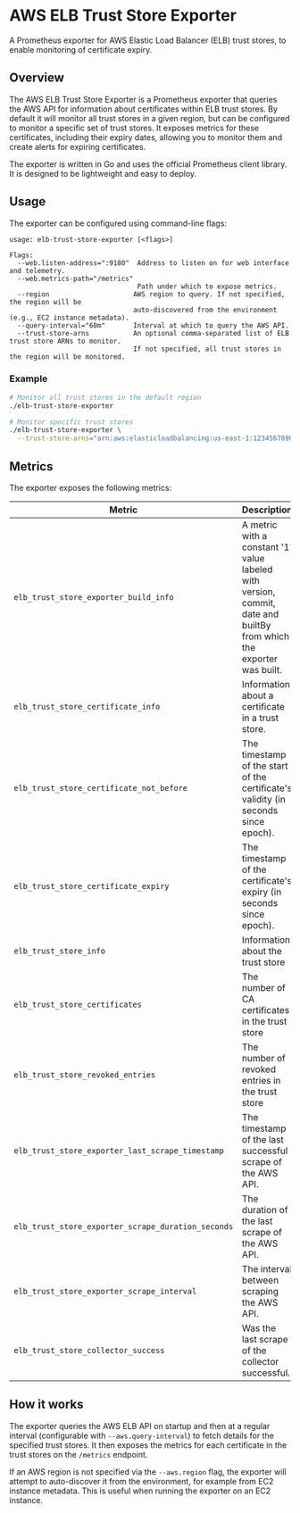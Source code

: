 # AWS ELB Trust Store Exporter

A Prometheus exporter for AWS Elastic Load Balancer (ELB) trust stores, to enable monitoring of certificate expiry.

## Overview

The AWS ELB Trust Store Exporter is a Prometheus exporter that queries the AWS API for information about certificates within ELB trust stores. By default it will monitor all trust stores in a given region, but can be configured to monitor a specific set of trust stores. It exposes metrics for these certificates, including their expiry dates, allowing you to monitor them and create alerts for expiring certificates.

The exporter is written in Go and uses the official Prometheus client library. It is designed to be lightweight and easy to deploy.

## Usage

The exporter can be configured using command-line flags:

```
usage: elb-trust-store-exporter [<flags>]

Flags:
  --web.listen-address=":9180"  Address to listen on for web interface and telemetry.
  --web.metrics-path="/metrics"
                                Path under which to expose metrics.
  --region                     AWS region to query. If not specified, the region will be
                               auto-discovered from the environment (e.g., EC2 instance metadata).
  --query-interval="60m"       Interval at which to query the AWS API.
  --trust-store-arns           An optional comma-separated list of ELB trust store ARNs to monitor.
                               If not specified, all trust stores in the region will be monitored.
```

### Example

```bash
# Monitor all trust stores in the default region
./elb-trust-store-exporter

# Monitor specific trust stores
./elb-trust-store-exporter \
  --trust-store-arns="arn:aws:elasticloadbalancing:us-east-1:123456789012:truststore/my-trust-store/1234567890abcdef,arn:aws:elasticloadbalancing:us-east-1:123456789012:truststore/another-trust-store/fedcba9876543210"
```

## Metrics

The exporter exposes the following metrics:

| Metric                                     | Description                                                                      | Labels                                                                                                                              |
| ------------------------------------------ | -------------------------------------------------------------------------------- | ----------------------------------------------------------------------------------------------------------------------------------- |
| `elb_trust_store_exporter_build_info` | A metric with a constant '1' value labeled with version, commit, date and builtBy from which the exporter was built. | `version`, `commit`, `date`, `builtBy` |
| `elb_trust_store_certificate_info` | Information about a certificate in a trust store. | `trust_store_arn`, `serial_number`, `issuer`, `subject`, `signature_algo`, `key_length` |
| `elb_trust_store_certificate_not_before` | The timestamp of the start of the certificate's validity (in seconds since epoch). | `trust_store_arn`, `serial_number`, `subject` |
| `elb_trust_store_certificate_expiry` | The timestamp of the certificate's expiry (in seconds since epoch). | `trust_store_arn`, `serial_number`, `subject` |
| `elb_trust_store_info` | Information about the trust store | `trust_store_arn`, `name`, `region` |
| `elb_trust_store_certificates` | The number of CA certificates in the trust store | `trust_store_arn` |
| `elb_trust_store_revoked_entries` | The number of revoked entries in the trust store | `trust_store_arn` |
| `elb_trust_store_exporter_last_scrape_timestamp` | The timestamp of the last successful scrape of the AWS API. | |
| `elb_trust_store_exporter_scrape_duration_seconds` | The duration of the last scrape of the AWS API. | |
| `elb_trust_store_exporter_scrape_interval` | The interval between scraping the AWS API. | |
| `elb_trust_store_collector_success` | Was the last scrape of the collector successful. | |

## How it works

The exporter queries the AWS ELB API on startup and then at a regular interval (configurable with `--aws.query-interval`) to fetch details for the specified trust stores. It then exposes the metrics for each certificate in the trust stores on the `/metrics` endpoint.

If an AWS region is not specified via the `--aws.region` flag, the exporter will attempt to auto-discover it from the environment, for example from EC2 instance metadata. This is useful when running the exporter on an EC2 instance.
